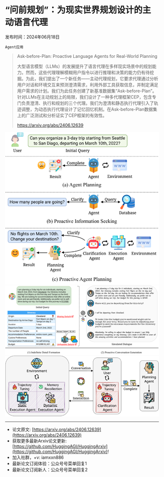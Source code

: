 # “问前规划”：为现实世界规划设计的主动语言代理
发布时间：2024年06月18日

`Agent应用`
> Ask-before-Plan: Proactive Language Agents for Real-World Planning
>
> 大型语言模型（LLMs）的发展提升了语言代理在多样现实场景中的规划能力。然而，这些代理理解模糊用户指令以进行推理和决策的能力仍有待挖掘。为此，我们提出了一个新任务——主动代理规划，它要求代理通过分析用户对话和环境交互来预测澄清需求，利用外部工具获取信息，并制定满足用户需求的计划。我们为此任务创建了新基准数据集“Ask-before-Plan”。针对LLMs在主动规划上的局限，我们设计了一种多代理框架CEP，包含专门负责澄清、执行和规划的三个代理。我们为澄清和静态执行代理引入了轨迹调整，为动态执行代理设计了记忆回忆机制。在Ask-before-Plan数据集上的广泛测试和分析证实了CEP框架的有效性。
>
> https://arxiv.org/abs/2406.12639

![](https://raw.githubusercontent.com/HuggingAGI/HuggingArxiv/main/paper_images/2406.12639/x1.png)
![](https://raw.githubusercontent.com/HuggingAGI/HuggingArxiv/main/paper_images/2406.12639/x2.png)
![](https://raw.githubusercontent.com/HuggingAGI/HuggingArxiv/main/paper_images/2406.12639/x3.png)

<hr />

- 论文原文: [https://arxiv.org/abs/2406.12639](https://arxiv.org/abs/2406.12639)
- 获取更多最新Arxiv论文更新: [https://github.com/HuggingAGI/HuggingArxiv](https://github.com/HuggingAGI/HuggingArxiv)!
- 加入社群，+v: iamxxn886
- 最新论文订阅体验：公众号号菜单回复1
- 最新论文订阅新人：公众号号菜单回复2